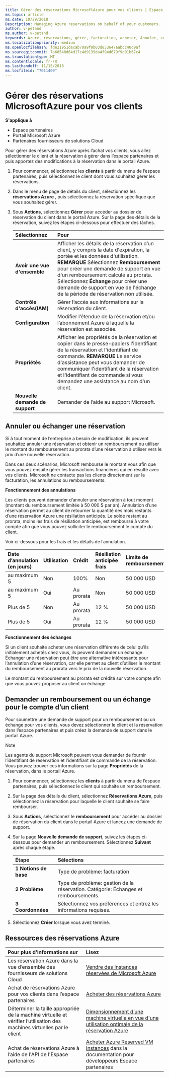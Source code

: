 ```yaml
---
title: Gérer des réservations MicrosoftAzure pour vos clients | Espace partenaires
ms.topic: article
ms.date: 10/29/2018
Description: Managing Azure reservations on behalf of your customers.
author: v-petand
ms.author: v-petand
keywords: Azure, réservations, gérer, facturation, acheter, Annuler, exchange, des frais de résiliation anticipée
ms.localizationpriority: medium
ms.openlocfilehash: fde21951dacab70a9f9b03d853647aabcc40d9af
ms.sourcegitcommit: 7a68540d64d17c4d9139da4f94d679f9d91b67c4
ms.translationtype: MT
ms.contentlocale: fr-FR
ms.lasthandoff: 11/15/2018
ms.locfileid: "7011409"
---
```

# <a name="manage-microsoft-azure-reservations-on-behalf-of-your-customers"></a>Gérer des réservations MicrosoftAzure pour vos clients

**S'applique à**

-  Espace partenaires
-  Portail Microsoft Azure
-  Partenaires fournisseurs de solutions Cloud

Pour gérer des réservations Azure après l’achat vos clients, vous allez sélectionner le client et la réservation à gérer dans l’espace partenaires et puis apportez des modifications à la réservation dans le portail Azure. 

1. Pour commencer, sélectionnez les **clients** à partir du menu de l’espace partenaires, puis sélectionnez le client dont vous souhaitez gérer les réservations. 

2. Dans le menu de page de détails du client, sélectionnez les **réservations Azure** , puis sélectionnez la réservation spécifique que vous souhaitez gérer.  

3. Sous **Actions**, sélectionnez **Gérer** pour accéder au dossier de réservation du client dans le portail Azure. Sur la page des détails de la réservation, suivez les étapes ci-dessous pour effectuer des tâches.  

    | **Sélectionnez**   | **Pour**    |
    |:-----------------------------|:-----------------|
    | **Avoir une vue d'ensemble**   | Afficher les détails de la réservation d’un client, y compris la date d'expiration, la portée et les données d'utilisation. **REMARQUE** Sélectionnez **Remboursement** pour créer une demande de support en vue d'un remboursement calculé au prorata. Sélectionnez **Échange** pour créer une demande de support en vue de l'échange de la période de réservation non utilisée.  
    | **Contrôle d'accès(IAM)**   | Gérer l’accès aux informations sur la réservation du client.|
    | **Configuration**   | Modifier l’étendue de la réservation et/ou l’abonnement Azure à laquelle la réservation est associée.    |
    | **Propriétés**   | Afficher les propriétés de la réservation et copier dans le presse-papiers l'identifiant de la réservation et l'identifiant de commande. **REMARQUE** Le service d'assistance peut vous demander de communiquer l'identifiant de la réservation et l'identifiant de commande si vous demandez une assistance au nom d'un client.    |
    | **Nouvelle demande de support**    | Demander de l’aide au support Microsoft.   |
 
## <a name="cancel-or-exchange-a-reservation"></a>Annuler ou échanger une réservation 

Si à tout moment de l’entreprise a besoin de modification, ils peuvent souhaitez annuler une réservation et obtenir un remboursement ou utiliser le montant du remboursement au prorata d’une réservation à utiliser vers le prix d’une nouvelle réservation.

Dans ces deux scénarios, Microsoft rembourse le montant vous afin que vous pouvez ensuite gérer les transactions financières qui en résulte avec vos clients. Microsoft ne contacte pas les clients directement sur la facturation, les annulations ou remboursements.   
 

**Fonctionnement des annulations**

Les clients peuvent demander d’annuler une réservation à tout moment (montant du remboursement limitée à 50 000 $ par an). Annulation d’une réservation permet au client de retourner la quantité des mois restants d’une réservation Azure une résiliation anticipés. Le solde restant au prorata, moins les frais de résiliation anticipée, est remboursé à votre compte afin que vous pouvez solliciter le remboursement le compte du client. 

Voir ci-dessous pour les frais et les détails de l’annulation.


|**Date d’annulation**<br> (en jours)   |**Utilisation**    |**Crédit**  |**Résiliation anticipée**<br> frais    |**Limite de remboursement** | 
|:----------------------------------|:------------|:-----------|:--------------------------------|:--------------|
|au maximum 5                         | Non          | 100%       | Non                              | 50 000 USD   |
|au maximum 5                         | Oui         | Au prorata  | Non                              | 50 000 USD   |
|Plus de 5                        | Non          | Au prorata  | 12 %                             | 50 000 USD   |
|Plus de 5                        | Oui         | Au prorata  | 12 %                             | 50 000 USD   |


**Fonctionnement des échanges** 

Si un client souhaite acheter une réservation différente de celui qu’ils initialement achetés chez vous, ils peuvent demander un échange. Échanger une réservation peut être une alternative intéressante pour l’annulation d’une réservation, car elle permet au client d’utiliser le montant du remboursement au prorata vers le prix de la nouvelle réservation. 

Le montant du remboursement au prorata est crédité sur votre compte afin que vous pouvez proposer au client un échange.


## <a name="request-a-refund-or-exchange-on-behalf-of-a-customer"></a>Demander un remboursement ou un échange pour le compte d’un client 

Pour soumettre une demande de support pour un remboursement ou un échange pour vos clients, vous devez sélectionner le client et la réservation dans l’espace partenaires et puis créez la demande de support dans le portail Azure. 

>[!NOTE]
>Les agents du support Microsoft peuvent vous demander de fournir l’identifiant de réservation et l’identifiant de commande de la réservation. Vous pouvez trouver ces informations sur la page **Propriétés** de la réservation, dans le portail Azure. 

1. Pour commencer, sélectionnez les **clients** à partir du menu de l’espace partenaires, puis sélectionnez le client qui souhaite un remboursement. 

2. Sur la page des détails du client, sélectionnez **Réservations Azure**, puis sélectionnez la réservation pour laquelle le client souhaite se faire rembourser.  

3. Sous **Actions**, sélectionnez le **remboursement** pour accéder au dossier de réservation du client dans le portail Azure et lancez une demande de support.  

4. Sur la page **Nouvelle demande de support**, suivez les étapes ci-dessous pour demander un remboursement. Sélectionnez **Suivant** après chaque étape. 

    |**Étape**                    |**Sélections**    |
    |:---------------------------|:-----------------|
    |**1 Notions de base**                |Type de problème: facturation  |
    |**2 Problème**               |Type de problème: gestion de la réservation. Catégorie: Échanges et remboursements. |
    |**3 Coordonnées**   |Sélectionnez vos préférences et entrez les informations requises. 

5.  Sélectionnez **Créer** lorsque vous avez terminé.

## <a name="azure-reservations-resources"></a>Ressources des réservations Azure
|**Pour plus d’informations sur**   |**Lisez**    |
|:-----------------------------|:-----------------|
|Les réservation Azure dans la vue d’ensemble des fournisseurs de solutions Cloud  | [Vendre des Instances réservées de Microsoft Azure](azure-reservations.md) |
|Achat de réservations Azure pour vos clients dans l’espace partenaires   |[Acheter des réservations Azure](azure-reservations-buying.md) |
|Déterminer la taille appropriée de la machine virtuelle et vérifier l’utilisation des machines virtuelles par le client   |[Dimensionnement d’une machine virtuelle en vue d'une utilisation optimale de la réservation Azure](azure-usage.md)   |
|Achat de réservations Azure à l’aide de l'API de l'Espace partenaires | [Acheter Azure Reserved VM Instances](https://docs.microsoft.com/partner-center/develop/purchase-azure-reservations) dans la documentation pour développeurs Espace partenaires

